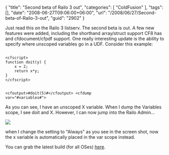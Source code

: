 {
	"title": "Second beta of Railo 3 out",
	"categories": [
		"ColdFusion"
	],
	"tags": [],
	"date": "2008-06-27T09:06:00+06:00",
	"url": "/2008/06/27/Second-beta-of-Railo-3-out",
	"guid": "2902"
}

Just read this on the Railo 3 listserv. The second beta is out. A few new features were added, including the shorthand array/struct support CF8 has and cfdocument/cfpdf support. One really interesting update is the ability to specify where unscoped variables go in a UDF. Consider this example:

<code>
&lt;cfscript&gt;
function doit(y) {
	x = 2;
	return x*y;
}
&lt;/cfscript&gt;

&lt;cfoutput&gt;#doit(5)#&lt;/cfoutput&gt;
&lt;cfdump var="#variables#"&gt;
</code>

As you can see, I have an unscoped X variable. When I dump the Variables scope, I see doit and X. However, I can now jump into the Railo Admin...

<img src="http://www.raymondcamden.com/images//Picture 113.png">

when I change the setting to "Always" as you see in the screen shot, now the x variable is automatically placed in the var scope instead.

You can grab the latest build (for all OSes) <a href="http://www.railo-technologies.com/en/index.cfm?treeID=361">here</a>.